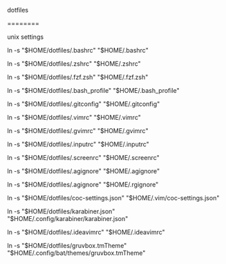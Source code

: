 dotfiles

========

unix settings 

ln -s "$HOME/dotfiles/.bashrc" "$HOME/.bashrc"

ln -s "$HOME/dotfiles/.zshrc" "$HOME/.zshrc"

ln -s "$HOME/dotfiles/.fzf.zsh" "$HOME/.fzf.zsh"

ln -s "$HOME/dotfiles/.bash_profile" "$HOME/.bash_profile"

ln -s "$HOME/dotfiles/.gitconfig" "$HOME/.gitconfig"

ln -s "$HOME/dotfiles/.vimrc" "$HOME/.vimrc"

ln -s "$HOME/dotfiles/.gvimrc" "$HOME/.gvimrc"

ln -s "$HOME/dotfiles/.inputrc" "$HOME/.inputrc"

ln -s "$HOME/dotfiles/.screenrc" "$HOME/.screenrc"

ln -s "$HOME/dotfiles/.agignore" "$HOME/.agignore"

ln -s "$HOME/dotfiles/.agignore" "$HOME/.rgignore"

ln -s "$HOME/dotfiles/coc-settings.json" "$HOME/.vim/coc-settings.json"

ln -s "$HOME/dotfiles/karabiner.json" "$HOME/.config/karabiner/karabiner.json"

ln -s "$HOME/dotfiles/.ideavimrc" "$HOME/.ideavimrc"

ln -s "$HOME/dotfiles/gruvbox.tmTheme" "$HOME/.config/bat/themes/gruvbox.tmTheme"
